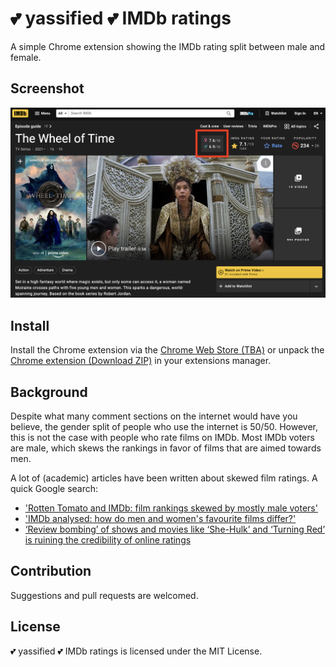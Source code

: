 # 💕 yassified 💕 IMDb ratings

A simple Chrome extension showing the IMDb rating split between male and female.

## Screenshot

![Screenshot of IMDb title page](/screenshot.png?raw=true)

## Install

Install the Chrome extension via the [Chrome Web Store (TBA)]() or unpack the [Chrome extension (Download ZIP)](https://github.com/YvetteNikolov/yassified-imdb/raw/main/yassified-extension.zip) in your extensions manager.

## Background

Despite what many comment sections on the internet would have you believe, the gender split of people who use the internet is 50/50. However, this is not the case with people who rate films on IMDb. Most IMDb voters are male, which skews the rankings in favor of films that are aimed towards men.

A lot of (academic) articles have been written about skewed film ratings. A quick Google search:

- ['Rotten Tomato and IMDb: film rankings skewed by mostly male voters'](https://www.thetimes.co.uk/article/rotten-tomato-and-imdb-film-rankings-skewed-by-mostly-male-voters-zznpfv20z)
- ['IMDb analysed: how do men and women's favourite films differ?'](https://oneroomwithaview.com/2016/08/10/imdb-analysed-men-womens-favourite-films-differ/)
- [‘Review bombing’ of shows and movies like ‘She-Hulk’ and ‘Turning Red’ is ruining the credibility of online ratings](https://www.thehindu.com/entertainment/review-bombing-of-shows-and-movies-like-she-hulk-and-turning-red-is-ruining-the-credibility-of-online-ratings/article65825293.ece)

## Contribution

Suggestions and pull requests are welcomed.

## License

💕 yassified 💕 IMDb ratings is licensed under the MIT License.
